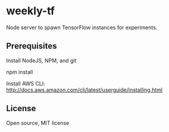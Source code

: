 # weekly-tf

Node server to spawn TensorFlow instances for experiments.

## Prerequisites

Install NodeJS, NPM, and git

npm install

Install AWS CLI: http://docs.aws.amazon.com/cli/latest/userguide/installing.html

## License

Open source, MIT license
